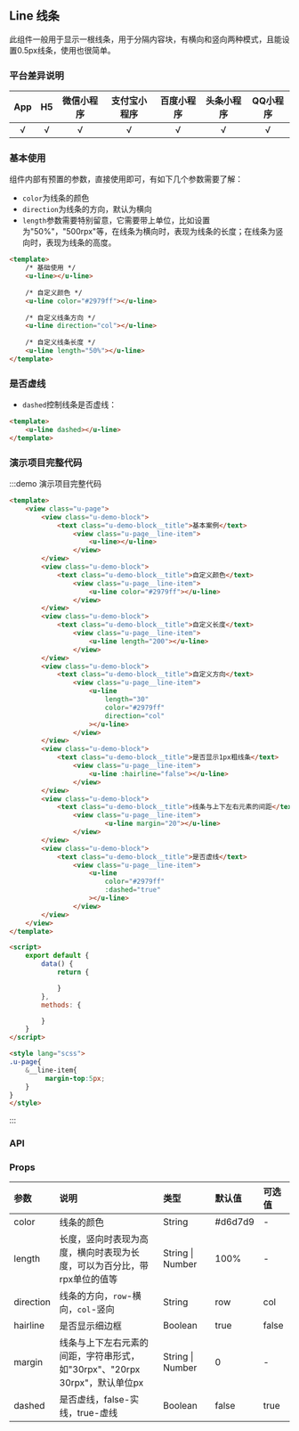 ## Line 线条 <to-api/>

<demo-model url="/pages/componentsA/line/line"></demo-model>

此组件一般用于显示一根线条，用于分隔内容块，有横向和竖向两种模式，且能设置0.5px线条，使用也很简单。


### 平台差异说明

|App|H5	|微信小程序	|支付宝小程序		|百度小程序	|头条小程序	|QQ小程序	|
|:-:|:-:|:-:		|:-:			|:-:		|:-:		|:-:		|
|√	|√	|√			|√				|√			|√			|√			|

### 基本使用

组件内部有预置的参数，直接使用即可，有如下几个参数需要了解：

- `color`为线条的颜色
- `direction`为线条的方向，默认为横向
- `length`参数需要特别留意，它需要带上单位，比如设置为"50%"，"500rpx"等，在线条为横向时，表现为线条的长度；在线条为竖向时，表现为线条的高度。

```html
<template>
	/* 基础使用 */
	<u-line></u-line>
	
	/* 自定义颜色 */
	<u-line color="#2979ff"></u-line>
	
	/* 自定义线条方向 */
	<u-line direction="col"></u-line>
	
	/* 自定义线条长度 */
	<u-line length="50%"></u-line>
</template>
```


### 是否虚线 

- `dashed`控制线条是否虚线：

```html
<template>
	<u-line dashed></u-line>
</template>
```

### 演示项目完整代码
:::demo 演示项目完整代码
```html
<template>
	<view class="u-page">
		<view class="u-demo-block">
			<text class="u-demo-block__title">基本案例</text>
				<view class="u-page__line-item">
					<u-line></u-line>
				</view>
		</view>
		<view class="u-demo-block">
			<text class="u-demo-block__title">自定义颜色</text>
				<view class="u-page__line-item">
					<u-line color="#2979ff"></u-line>
				</view>
		</view>
		<view class="u-demo-block">
			<text class="u-demo-block__title">自定义长度</text>
				<view class="u-page__line-item">
					<u-line length="200"></u-line>
				</view>
		</view>
		<view class="u-demo-block">
			<text class="u-demo-block__title">自定义方向</text>
				<view class="u-page__line-item">
					<u-line
					    length="30"
					    color="#2979ff"
					    direction="col"
					></u-line>
				</view>
		</view>
		<view class="u-demo-block">
			<text class="u-demo-block__title">是否显示1px粗线条</text>
				<view class="u-page__line-item">
					<u-line :hairline="false"></u-line>
				</view>
		</view>
		<view class="u-demo-block">
			<text class="u-demo-block__title">线条与上下左右元素的间距</text>
				<view class="u-page__line-item">
						<u-line margin="20"></u-line>
				</view>
		</view>
		<view class="u-demo-block">
			<text class="u-demo-block__title">是否虚线</text>
				<view class="u-page__line-item">
					<u-line
					    color="#2979ff"
					    :dashed="true"
					></u-line>
				</view>
		</view>
	</view>
</template>

<script>
	export default {
		data() {
			return {

			}
		},
		methods: {

		}
	}
</script>

<style lang="scss">
.u-page{
	&__line-item{
		 margin-top:5px;
	}
}
</style>

```
:::

### API

### Props

| 参数		| 说明																		| 类型					| 默认值		|  可选值	|
|:-			|:-																			|:-						|:-			|:-			|
| color		| 线条的颜色																	| String				| #d6d7d9	| -			|
| length	| 长度，竖向时表现为高度，横向时表现为长度，可以为百分比，带rpx单位的值等		| String &#124; Number	| 100%		| -			|
| direction	| 线条的方向，`row`-横向，`col`-竖向											| String				| row		| col		|
| hairline	| 是否显示细边框																| Boolean				| true		| false		|
| margin	| 线条与上下左右元素的间距，字符串形式，如"30rpx"、"20rpx 30rpx"，默认单位px	| String &#124; Number	| 0			| -			|
| dashed	| 是否虚线，false-实线，true-虚线											| Boolean				| false		| true		|


<style scoped>
h3[id=props] + table thead tr th:nth-child(2){
	width: 37%;
}
</style>
